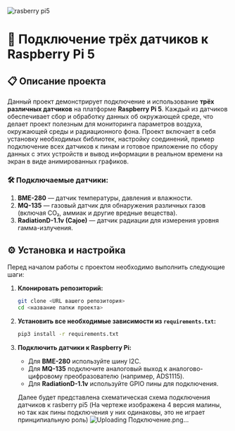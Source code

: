  ![rasberry pi5](https://www.raspberrypi.com/app/uploads/2023/10/RPi-5-Featured-Product-copy-1024x649.jpg) 
# 📡 Подключение трёх датчиков к Raspberry Pi 5

## 📋 Описание проекта

Данный проект демонстрирует подключение и использование **трёх различных датчиков** на платформе **Raspberry Pi 5**. Каждый из датчиков обеспечивает сбор и обработку данных об окружающей среде, что делает проект полезным для мониторинга параметров воздуха, окружающей среды и радиационного фона. Проект включает в себя установку необходимых библиотек, настройку соединений, пример подключение всех датчиков к пинам и готовое приложение по сбору данных с этих устройств и вывод информации в реальном времени на экран в виде анимированных графиков. 

### 🛠️ Подключаемые датчики:

1. **BME-280** — датчик температуры, давления и влажности.
2. **MQ-135** — газовый датчик для обнаружения различных газов (включая CO₂, аммиак и другие вредные вещества).
3. **RadiationD-1.1v (Cajoe)** — датчик радиации для измерения уровня гамма-излучения.

## ⚙️ Установка и настройка

Перед началом работы с проектом необходимо выполнить следующие шаги:

1. **Клонировать репозиторий:**
   ```bash
   git clone <URL вашего репозитория>
   cd <название папки проекта>
   ```
2. **Установить все необходимые зависимости из `requirements.txt`:**
   ```bash
   pip3 install -r requirements.txt
   ```


3. **Подключить датчики к Raspberry Pi:**
   - Для **BME-280** используйте шину I2C.
   - Для **MQ-135** подключите аналоговый выход к аналогово-цифровому преобразователю (например, ADS1115).
   - Для **RadiationD-1.1v** используйте GPIO пины для подключения.

   Далее будет представлена схематическая схема подключения датчиков к rasberry pi5 (На чертеже изображена 4 версия малины, но так как пины подключения у них одинаковы, это не играет принципиальную роль)
![Uploading Подключение.png…]()

